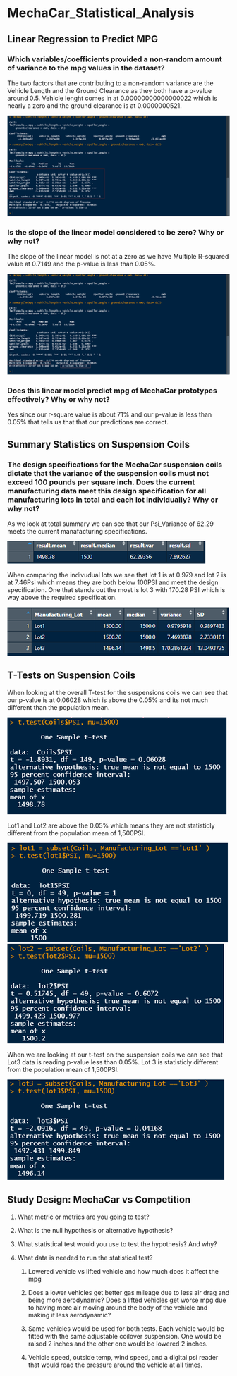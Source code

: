 # MechaCar_Statistical_Analysis

## Linear Regression to Predict MPG

### Which variables/coefficients provided a non-random amount of variance to the mpg values in the dataset?

The two factors that are contributing to a non-random variance are the Vehicle Length and the Ground Clearance as they both have a p-value around 0.5. Vehicle lenght comes in at 
0.00000000000000022 which is nearly a zero and the ground clearance is at 0.0000000521. 

![CODE1](Images/Dev_1.1.png)

### Is the slope of the linear model considered to be zero? Why or why not?

The slope of the linear model is not at a zero as we have Multiple R-squared value at 0.7149 and the p-value is less than 0.05%. 

![CODE1](Images/Dev_1.png)

### Does this linear model predict mpg of MechaCar prototypes effectively? Why or why not?

Yes since our r-square value is about 71% and our p-value is less than 0.05% that tells us that that our predictions are correct.

## Summary Statistics on Suspension Coils

### The design specifications for the MechaCar suspension coils dictate that the variance of the suspension coils must not exceed 100 pounds per square inch. Does the current manufacturing data meet this design specification for all manufacturing lots in total and each lot individually? Why or why not?

As we look at total summary we can see that our Psi_Variance of 62.29 meets the current manafacturing specifications. 

![CODE1](Images/Dev_2.png)

When comparing the indivudual lots we see that lot 1 is at 0.979 and lot 2 is at 7.46Psi which means they are both below 100PSI and meet the design specification. One that stands out the most is lot 3 with 170.28 PSI which is way above the required specification.  

![CODE1](Images/Dev_2.1.png)

## T-Tests on Suspension Coils
When looking at the overall T-test for the suspensions coils we can see that our p-value is at 0.06028 which is above the 0.05% and its not much different than the population mean. 

![CODE1](Images/test_coil1.png)

Lot1 and Lot2 are above the 0.05% which means they are not statisticly different from the population mean of 1,500PSI.

![CODE1](Images/test_coil2.png)
![CODE1](Images/test_coil3.png)

When we are looking at our t-test on the suspension coils we can see that Lot3 data is reading p-value less than 0.05%. Lot 3 is statisticly different from the population mean of 1,500PSI. 

![CODE1](Images/test_coil4.png)



## Study Design: MechaCar vs Competition

1. What metric or metrics are you going to test?

2. What is the null hypothesis or alternative hypothesis?

3. What statistical test would you use to test the hypothesis? And why?

4. What data is needed to run the statistical test?

    1. Lowered vehicle vs lifted vehicle and how much does it affect the mpg

    2. Does a lower vehicles get better gas mileage due to less air drag and being more aerodynamic? Does a lifted vehicles get worse mpg due to having more air moving around the body of the vehicle and making it less aerodynamic? 

    3. Same vehicles would be used for both tests. Each vehicle would be fitted with the same adjustable coilover suspension. One would be raised 2 inches and the other one would be lowered 2 inches. 
    4. Vehicle speed, outside temp, wind speed, and a digital psi reader that would read the pressure around the vehicle at all times. 

 